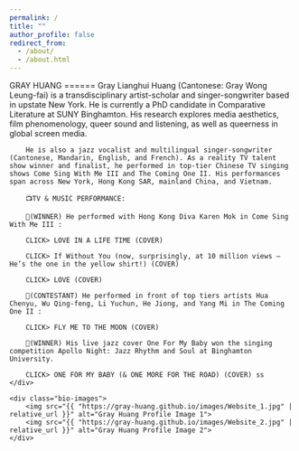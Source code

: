 ```yaml
---
permalink: /
title: ""
author_profile: false
redirect_from:
  - /about/
  - /about.html
---
```


<div class="bio-container">
    <div class="bio-text">
        GRAY HUANG
        ======
        Gray Lianghui Huang (Cantonese: Gray Wong Leung-fai) is a transdisciplinary artist-scholar and singer-songwriter based in upstate New York. He is currently a PhD candidate in Comparative Literature at SUNY Binghamton. His research explores media aesthetics, film phenomenology, queer sound and listening, as well as queerness in global screen media.

        He is also a jazz vocalist and multilingual singer-songwriter (Cantonese, Mandarin, English, and French). As a reality TV talent show winner and finalist, he performed in top-tier Chinese TV singing shows Come Sing With Me III and The Coming One II. His performances span across New York, Hong Kong SAR, mainland China, and Vietnam.

        📺TV & MUSIC PERFORMANCE:

        🎤(WINNER) He performed with Hong Kong Diva Karen Mok in Come Sing With Me III :

        CLICK> LOVE IN A LIFE TIME (COVER)

        CLICK> If Without You (now, surprisingly, at 10 million views — He’s the one in the yellow shirt!) (COVER)

        CLICK> LOVE (COVER)

        🎤(CONTESTANT) He performed in front of top tiers artists Hua Chenyu, Wu Qing-feng, Li Yuchun, He Jiong, and Yang Mi in The Coming One II :

        CLICK> FLY ME TO THE MOON (COVER)

        🎤(WINNER) His live jazz cover One For My Baby won the singing competition Apollo Night: Jazz Rhythm and Soul at Binghamton University.

        CLICK> ONE FOR MY BABY (& ONE MORE FOR THE ROAD) (COVER) ss
    </div>

    <div class="bio-images">
        <img src="{{ "https://gray-huang.github.io/images/Website_1.jpg" | relative_url }}" alt="Gray Huang Profile Image 1">
        <img src="{{ "https://gray-huang.github.io/images/Website_2.jpg" | relative_url }}" alt="Gray Huang Profile Image 2">
    </div>
</div>

